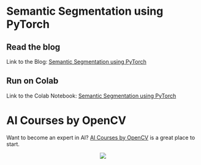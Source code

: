 # Semantic Segmentation using PyTorch

## Read the blog

Link to the Blog:
[Semantic Segmentation using PyTorch](https://www.learnopencv.com/pytorch-for-beginners-semantic-segmentation-using-torchvision/)

## Run on Colab

Link to the Colab Notebook:
[Semantic Segmentation using PyTorch](https://colab.research.google.com/github/spmallick/learnopencv/blob/master/PyTorch-Segmentation-torchvision/intro-seg.ipynb)

# AI Courses by OpenCV

Want to become an expert in AI?
[AI Courses by OpenCV](https://opencv.org/courses/) is a great place to start.

<a href="https://opencv.org/courses/">
<p align="center"> 
<img src="https://www.learnopencv.com/wp-content/uploads/2020/04/AI-Courses-By-OpenCV-Github.png">
</p>
</a>
